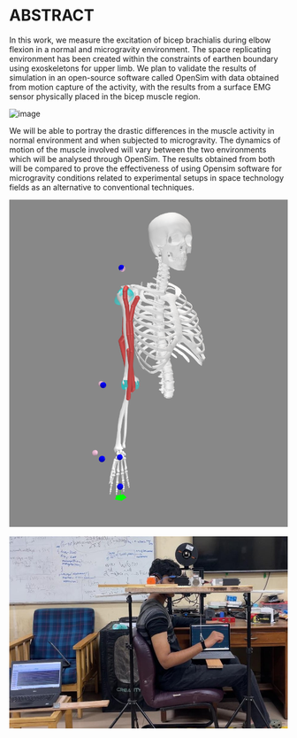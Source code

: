 # ABSTRACT
In this work, we measure the excitation of bicep brachialis during elbow flexion in a normal and microgravity environment. The space replicating environment has been created within the constraints of earthen boundary using exoskeletons for upper limb. We plan to validate the results of simulation in an open-source software called OpenSim with data obtained from motion capture of the activity, with the results from a surface EMG sensor physically placed in the bicep muscle region.

![image](https://github.com/ShreyasDevesh/Microgravity-Simulation-with-openSIM/assets/77879410/2e1a4ad6-12d7-4754-88c3-6e5a30948e60)

We will be able to portray the drastic differences in the muscle activity in normal environment and when subjected to microgravity. The dynamics of motion of the muscle involved will vary between the two environments which will be analysed through OpenSim. The results obtained from both will be compared to prove the effectiveness of using Opensim software for microgravity conditions related to experimental setups in space technology fields as an alternative to conventional techniques.

![image](https://github.com/ShreyasDevesh/Microgravity-Simulation-with-openSIM/blob/main/Final%20take/images/Opensim%20model.png)

![image](https://github.com/ShreyasDevesh/Microgravity-Simulation-with-openSIM/blob/main/Final%20take/images/exoskeleton%20subject.jpg)
